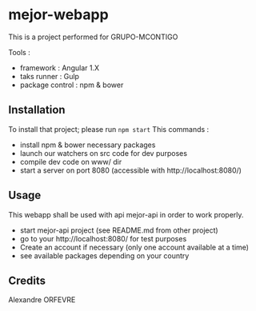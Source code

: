 # mejor-webapp

This is a project performed for GRUPO-MCONTIGO

Tools : 
* framework : Angular 1.X
* taks runner : Gulp 
* package control : npm & bower

## Installation

To install that project; please run `npm start`
This commands : 
- install npm & bower necessary packages
- launch our watchers on src code for dev purposes
- compile dev code on www/ dir
- start a server on port 8080 (accessible with http://localhost:8080/)


## Usage

This webapp shall be used with api mejor-api in order to work properly.

* start mejor-api project (see README.md from other project)
* go to your http://localhost:8080/ for test purposes
* Create an account if necessary (only one account available at a time)
* see available packages depending on your country


## Credits
Alexandre ORFEVRE

